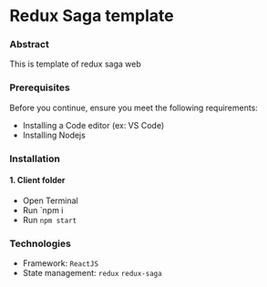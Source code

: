 # Redux Saga template

### Abstract
This is template of redux saga web

### Prerequisites
Before you continue, ensure you meet the following requirements:
- Installing a Code editor (ex: VS Code)
- Installing Nodejs

### Installation 
#### 1. Client folder
- Open Terminal
- Run `npm i
- Run `npm start`

### Technologies
- Framework: `ReactJS`
- State management: `redux` `redux-saga`
